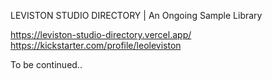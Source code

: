 LEVISTON STUDIO DIRECTORY | An Ongoing Sample Library


https://leviston-studio-directory.vercel.app/
https://kickstarter.com/profile/leoleviston


To be continued..

